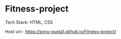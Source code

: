 # Fitness-project

Tech Stack: HTML, CSS

Host url:-  https://sonu-gupta1.github.io/Fitness-project/
